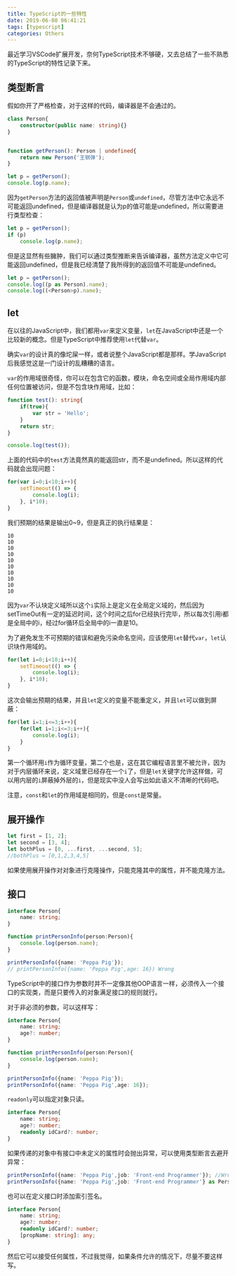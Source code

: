 ```yaml
---
title: TypeScript的一些特性
date: 2019-06-08 06:41:21
tags: [typescript]
categories: Others
---
```

最近学习VSCode扩展开发，奈何TypeScript技术不够硬，又去总结了一些不熟悉的TypeScript的特性记录下来。

## 类型断言
假如你开了严格检查，对于这样的代码，编译器是不会通过的。
```typescript
class Person{
    constructor(public name: string){}
}


function getPerson(): Person | undefined{
    return new Person('王钢弹');
}

let p = getPerson();
console.log(p.name);
```
因为`getPerson`方法的返回值被声明是`Person`或`undefined`，尽管方法中它永远不可能返回undefined，但是编译器就是认为p的值可能是undefined，所以需要进行类型检查：
```typescript
let p = getPerson();
if (p)
    console.log(p.name);
```
但是这显然有些臃肿，我们可以通过类型推断来告诉编译器，虽然方法定义中它可能返回undefined，但是我已经清楚了我所得到的返回值不可能是undefined。

```typescript
let p = getPerson();
console.log((p as Person).name);
console.log((<Person>p).name);
```
## let
在以往的JavaScript中，我们都用`var`来定义变量，`let`在JavaScript中还是一个比较新的概念。但是TypeScript中推荐使用`let`代替`var`。

确实`var`的设计真的像坨屎一样，或者说整个JavaScript都是那样。学JavaScript后我感觉这是一门设计的乱糟糟的语言。

`var`的作用域很奇怪，你可以在包含它的函数，模块，命名空间或全局作用域内部任何位置被访问，但是不包含块作用域，比如：
```typescript
function test(): string{
    if(true){
        var str = 'Hello';
    }
    return str;
}

console.log(test());
```
上面的代码中的`test`方法竟然真的能返回str，而不是undefined。所以这样的代码就会出现问题：
```typescript
for(var i=0;i<10;i++){
    setTimeout(() => {
        console.log(i);
    }, i*10);
}
```
我们预期的结果是输出0~9，但是真正的执行结果是：
```
10
10
10
10
10
10
10
10
10
10
```
因为`var`不认块定义域所以这个`i`实际上是定义在全局定义域的，然后因为setTimeOut有一定的延迟时间，这个时间之后for已经执行完毕，所以每次引用i都是全局中的i，经过for循环后全局中的i一直是10。

为了避免发生不可预期的错误和避免污染命名空间，应该使用`let`替代`var`，`let`认识块作用域的。

```typescript
for(let i=0;i<10;i++){
    setTimeout(() => {
        console.log(i);
    }, i*10);
}
```
这次会输出预期的结果，并且`let`定义的变量不能重定义，并且`let`可以做到屏蔽：
```typescript
for(let i=1;i<=3;i++){
    for(let i=1;i<=3;i++){
        console.log(i);
    }
}
```
第一个循环用`i`作为循环变量，第二个也是，这在其它编程语言里不被允许，因为对于内层循环来说，定义域里已经存在一个`i`了，但是`let`关键字允许这样做，可以用内层的`i`屏蔽掉外层的`i`，但是现实中没人会写出如此语义不清晰的代码吧。

注意，`const`和`let`的作用域是相同的，但是`const`是常量。

## 展开操作
```typescript
let first = [1, 2];
let second = [3, 4];
let bothPlus = [0, ...first, ...second, 5];
//bothPlus = [0,1,2,3,4,5]
```
如果使用展开操作对对象进行克隆操作，只能克隆其中的属性，并不能克隆方法。

## 接口
```typescript
interface Person{
    name: string;
}

function printPersonInfo(person:Person){
    console.log(person.name);
}

printPersonInfo({name: 'Peppa Pig'});
// printPersonInfo({name: 'Peppa Pig',age: 16}) Wrong
```

TypeScript中的接口作为参数时并不一定像其他OOP语言一样，必须传入一个接口的实现类，而是只要传入的对象满足接口的规则就行。

对于非必须的参数，可以这样写：
```typescript
interface Person{
    name: string;
    age?: number;
}

function printPersonInfo(person:Person){
    console.log(person.name);
}

printPersonInfo({name: 'Peppa Pig'});
printPersonInfo({name: 'Peppa Pig',age: 16});
```

`readonly`可以指定对象只读。
```typescript
interface Person{
    name: string;
    age?: number;
    readonly idCard?: number;
}
```

如果传递的对象中有接口中未定义的属性时会抛出异常，可以使用类型断言去避开异常：
```typescript
printPersonInfo({name: 'Peppa Pig',job: 'Front-end Programmer'}); //Wrong
printPersonInfo({name: 'Peppa Pig',job: 'Front-end Programmer'} as Person); //Correct
```
也可以在定义接口时添加索引签名。
```typescript
interface Person{
    name: string;
    age?: number;
    readonly idCard?: number;
    [propName: string]: any;
}
```
然后它可以接受任何属性，不过我觉得，如果条件允许的情况下，尽量不要这样写。


